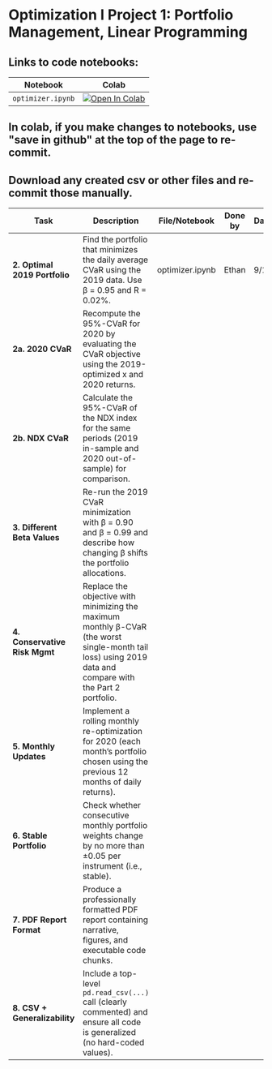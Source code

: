 # Optimization I Project 1: Portfolio Management, Linear Programming

## Links to code notebooks:

| Notebook        | Colab |
|-----------------|-------|
| `optimizer.ipynb` | [![Open In Colab](https://colab.research.google.com/assets/colab-badge.svg)](https://colab.research.google.com/github/ethandavenport/Optimization-I-Proj1/blob/main/optimizer.ipynb) |


## In colab, if you make changes to notebooks, use "save in github" at the top of the page to re-commit.
## Download any created csv or other files and re-commit those manually.


| Task                               | Description                                                                                                                                                | File/Notebook   | Done by | Date  |  Validated by | Notes |
|------------------------------------|------------------------------------------------------------------------------------------------------------------------------------------------------------|-----------------|---------|-------|---------------|-------|
| **2. Optimal 2019 Portfolio**      | Find the portfolio that minimizes the daily average CVaR using the 2019 data. Use β = 0.95 and R = 0.02%.                                                  | optimizer.ipynb | Ethan   | 9/19  |               |  Someone please double check this!!  |
| **2a. 2020 CVaR**                  | Recompute the 95%-CVaR for 2020 by evaluating the CVaR objective using the 2019-optimized x and 2020 returns.                                              |                 |         |       |               |       |
| **2b. NDX CVaR**                   | Calculate the 95%-CVaR of the NDX index for the same periods (2019 in-sample and 2020 out-of-sample) for comparison.                                       |                 |         |       |               |       |
| **3. Different Beta Values**       | Re-run the 2019 CVaR minimization with β = 0.90 and β = 0.99 and describe how changing β shifts the portfolio allocations.                                 |                 |         |       |               |       |
| **4. Conservative Risk Mgmt**      | Replace the objective with minimizing the maximum monthly β-CVaR (the worst single-month tail loss) using 2019 data and compare with the Part 2 portfolio. |                 |         |       |               |       |
| **5. Monthly Updates**             | Implement a rolling monthly re-optimization for 2020 (each month’s portfolio chosen using the previous 12 months of daily returns).                        |                 |         |       |               |       |
| **6. Stable Portfolio**            | Check whether consecutive monthly portfolio weights change by no more than ±0.05 per instrument (i.e., stable).                                            |                 |         |       |               |       |
| **7. PDF Report Format**           | Produce a professionally formatted PDF report containing narrative, figures, and executable code chunks.                                                   |                 |         |       |               |       |
| **8. CSV + Generalizability**      | Include a top-level `pd.read_csv(...)` call (clearly commented) and ensure all code is generalized (no hard-coded values).                                 |                 |         |       |               |       |
